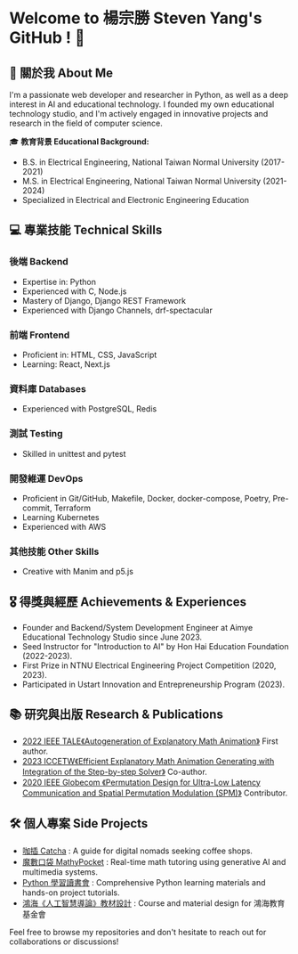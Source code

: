 # Welcome to 楊宗勝 Steven Yang's GitHub ! 👋

## 🚀 關於我 About Me

I'm a passionate web developer and researcher in Python, as well as a deep interest in AI and educational technology. I founded my own educational technology studio, and I'm actively engaged in innovative projects and research in the field of computer science.

🎓 **教育背景 Educational Background:**
- B.S. in Electrical Engineering, National Taiwan Normal University (2017-2021)
- M.S. in Electrical Engineering, National Taiwan Normal University (2021-2024)
- Specialized in Electrical and Electronic Engineering Education

## 💻 專業技能 Technical Skills

### 後端 Backend
- Expertise in: Python
- Experienced with C, Node.js
- Mastery of Django, Django REST Framework
- Experienced with Django Channels, drf-spectacular

### 前端 Frontend
- Proficient in: HTML, CSS, JavaScript
- Learning: React, Next.js

### 資料庫 Databases
- Experienced with PostgreSQL, Redis

### 測試 Testing
- Skilled in unittest and pytest

### 開發維運 DevOps
- Proficient in Git/GitHub, Makefile, Docker, docker-compose, Poetry, Pre-commit, Terraform
- Learning Kubernetes
- Experienced with AWS

### 其他技能 Other Skills
- Creative with Manim and p5.js

## 🎖️ 得獎與經歷 Achievements & Experiences

- Founder and Backend/System Development Engineer at Aimye Educational Technology Studio since June 2023.
- Seed Instructor for "Introduction to AI" by Hon Hai Education Foundation (2022-2023).
- First Prize in NTNU Electrical Engineering Project Competition (2020, 2023).
- Participated in Ustart Innovation and Entrepreneurship Program (2023).

## 📚 研究與出版 Research & Publications

- [2022 IEEE TALE《Autogeneration of Explanatory Math Animation》](https://ieeexplore.ieee.org/document/10148360)  First author.
- [2023 ICCETW《Efficient Explanatory Math Animation Generating with Integration of the Step-by-step Solver》](https://researchr.org/publication/HuangYL23-0) Co-author.
- [2020 IEEE Globecom 《Permutation Design for Ultra-Low Latency Communication and Spatial Permutation Modulation (SPM)》](https://ieeexplore.ieee.org/document/9367465) Contributor.

## 🛠️ 個人專案 Side Projects

- [咖插 Catcha](https://taipei-cafes.netlify.app/) : A guide for digital nomads seeking coffee shops.
- [魔數口袋 MathyPocket]() : Real-time math tutoring using generative AI and multimedia systems.
- [Python 學習讀書會](https://www.notion.so/Python-d12c0389e5874dceb9273432b849cd59) : Comprehensive Python learning materials and hands-on project tutorials.
- [鴻海《人工智慧導論》教材設計](https://www.foxconnfoundation.org/plan/aicourse) : Course and material design for 鴻海教育基金會

Feel free to browse my repositories and don't hesitate to reach out for collaborations or discussions!
